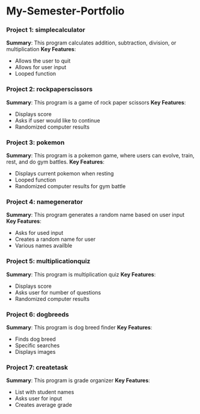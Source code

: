 # My-Semester-Portfolio


### Project 1: simplecalculator
**Summary**: This program calculates addition, subtraction, division, or multiplication
**Key Features**: 
- Allows the user to quit
- Allows for user input
- Looped function

### Project 2: rockpaperscissors
**Summary**: This program is a game of rock paper scissors 
**Key Features**: 
- Displays score
- Asks if user would like to continue
- Randomized computer results

### Project 3: pokemon
**Summary**: This program is a pokemon game, where users can evolve, train, rest, and do gym battles.
**Key Features**: 
- Displays current pokemon when resting
- Looped function
- Randomized computer results for gym battle

### Project 4: namegenerator
**Summary**: This program generates a random name based on user input
**Key Features**: 
- Asks for used input
- Creates a random name for user
- Various names availble

### Project 5: multiplicationquiz
**Summary**: This program is multiplication quiz
**Key Features**: 
- Displays score
- Asks user for number of questions
- Randomized computer results

### Project 6: dogbreeds
**Summary**: This program is dog breed finder
**Key Features**: 
- Finds dog breed
- Specific searches
- Displays images

### Project 7: createtask
**Summary**: This program is grade organizer
**Key Features**: 
- List with student names
- Asks user for input
- Creates average grade

